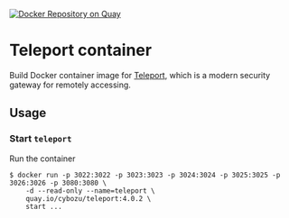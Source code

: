[![Docker Repository on Quay](https://quay.io/repository/cybozu/teleport/status "Docker Repository on Quay")](https://quay.io/repository/cybozu/teleport)

Teleport container
==================

Build Docker container image for [Teleport][], which  is a modern security gateway for remotely accessing.


Usage
-----

### Start `teleport`

Run the container

```console
$ docker run -p 3022:3022 -p 3023:3023 -p 3024:3024 -p 3025:3025 -p 3026:3026 -p 3080:3080 \
    -d --read-only --name=teleport \
    quay.io/cybozu/teleport:4.0.2 \
    start ...
```

[Teleport]: https://github.com/gravitational/teleport
